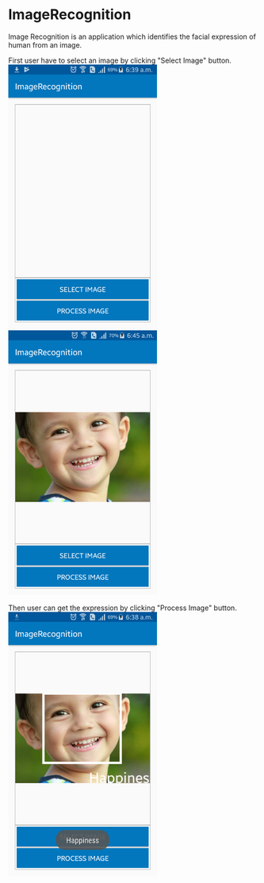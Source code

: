 # ImageRecognition
Image Recognition is an application which identifies the facial expression of human from an image.

First user have to select an image by clicking "Select Image" button. 
<img src="images/Home.png" width="300" />
<img src="images/Select.png" width="300" />

Then user can get the expression by clicking "Process Image" button.
<img src="images/Expression.png" width="300" />
